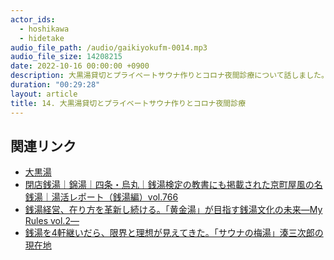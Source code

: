 ```yaml
---
actor_ids:
  - hoshikawa
  - hidetake
audio_file_path: /audio/gaikiyokufm-0014.mp3
audio_file_size: 14208215
date: 2022-10-16 00:00:00 +0900
description: 大黒湯貸切とプライベートサウナ作りとコロナ夜間診療について話しました。
duration: "00:29:28"
layout: article
title: 14. 大黒湯貸切とプライベートサウナ作りとコロナ夜間診療
---
```


## 関連リンク

- [大黒湯](https://1010.kyoto/spot/daikokuyu/)
- [閉店銭湯｜錦湯｜四条・烏丸｜銭湯検定の教書にも掲載された京町屋風の名銭湯｜湯活レポート（銭湯編）vol.766](https://yukatsu.hatenablog.com/entry/2022/06/16/%E3%80%90%E9%96%89%E5%BA%97%E9%8A%AD%E6%B9%AF%E3%80%91%E9%8C%A6%E6%B9%AF%EF%BD%9C%E5%9B%9B%E6%9D%A1%E3%83%BB%E7%83%8F%E4%B8%B8%EF%BD%9C%E9%8A%AD%E6%B9%AF%E6%A4%9C%E5%AE%9A%E3%81%AE%E6%95%99%E6%9B%B8)
- [銭湯経営、在り方を革新し続ける。「黄金湯」が目指す銭湯文化の未来―My Rules vol.2―](https://www.americanexpress.com/ja-jp/business/trends-and-insights/videos/the-future-of-sento-culture-aimed-for-by-koganeyu/)
- [銭湯を4軒継いだら、限界と理想が見えてきた。「サウナの梅湯」湊三次郎の現在地](https://www.e-aidem.com/ch/jimocoro/entry/inui01)
